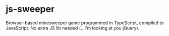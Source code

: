 # js-sweeper
Browser-based minesweeper game programmed in TypeScript, compiled to JavaScript. No extra JS lib needed (.. I'm looking at you jQuery).
